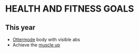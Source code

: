 # HEALTH AND FITNESS GOALS

## This year
* [Ottermode](ottermode.md) body with visible abs
* Achieve the [muscle up](https://www.youtube.com/watch?v=Fmk7HwZpogw)
